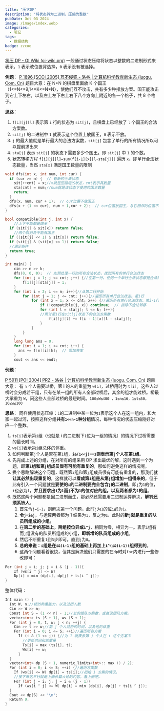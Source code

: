 ```yaml
---
title: "压状DP"
description: "将状态转为二进制，压缩为整数"
pubDate: Oct 03 2024
image: /image/index.webp
categories:
  - 笔记
tags:
  - 数据结构
badge: zzcoe
---
```



[状压 DP - OI Wiki (oi-wiki.org)](https://oi-wiki.org/dp/state/)
一般通过状态压缩将状态以整数的二进制形式来表示，`1` 表示改位置背选择，`0` 表示没有被选择。

**例题**：
[P 1896 [SCOI 2005] 互不侵犯 - 洛谷 | 计算机科学教育新生态 (luogu. Com. Cn)](https://www.luogu.com.cn/problem/P1896)
题目大意：在 N\*N 的棋盘里面放 K 个国王（1<=N<=9,1<=K<=N\*N），使他们互不攻击，共有多少种摆放方案。国王能攻击到它上下左右，以及左上左下右上右下八个方向上附近的各一个格子，共 8 个格子。

**思路**：
1. `f[i][j][l]` 表示第 `i` 行的状态为 `sit[j]`，且棋盘上已经放了 `l` 个国王的合法方案数。
2. `sit[j]` 的二进制中 `1` 就表示这个位置上放国王，`0` 表示不放。
3. `j` 的最大值就是单行最大的合法方案数，`sit[j]` 包含了单行的所有情况所以可以提前求出来
4. `sta[j]` 表示 `sit[j]` 的状态下需要多少个国王。即 `sit[j]` 中 `1` 的个数。
5. 状态转移方程 `f[i][j][l]=sum(f[i-1][x][l-sta[j]])` 遍历 `x`，即单行合法状态数量，当然 `sta[x]` 满足国王数量的限制
```cpp
void dfs(int x, int num, int cur) {
  if (cur >= n) {  // 有新的合法状态
    sit[++cnt] = x;//x就是压缩后的状态，cnt表示其数量
    sta[cnt] = num;//num就是该状态下使用的国王数量
    return;
  }
  dfs(x, num, cur + 1);  // cur位置不放国王
  dfs(x + (1 << cur), num + 1,cur + 2);  // cur位置放国王，与它相邻的位置不能再放国王
}

bool compatible(int j, int x) {
	//上下不能都是国王
  if (sit[j] & sit[x]) return false;
	//两个斜对角不能有国王
  if ((sit[j] << 1) & sit[x]) return false;
  if (sit[j] & (sit[x] << 1)) return false;
  //满足条件
  return true;
}

int main() {
  	cin >> n >> k;
  	dfs(0, 0, 0);  // 先预处理一行的所有合法状态，找到所有的单行合法状态
  	for (int j = 1; j <= cnt; j++) {//在第一行，任何一个单行合法状态都是合法的
  		f[1][j][sta[j]] = 1;
  	}
	for (int i = 2; i <= n; i++){//从第二行开始
  		for (int j = 1; j <= cnt; j++){//遍历所有单行合法状态。第i行
  			for (int x = 1; x <= cnt; x++) {//遍历所有单行合法状态。第i-1行
        		if (!compatible(j, x)) continue;  // 排除不合法转移
        		for (int l = sta[j]; l <= k; l++){
        		//累计第i行在sit[j]状态下的合法方案数
					f[i][j][l] += f[i - 1][x][l - sta[j]];
				}
    		}
		}
	}
  	long long ans = 0;
  	for (int i = 1; i <= cnt; i++) {
	  ans += f[n][i][k];  // 累加答案
	}
  	cout << ans << endl;
```


**例题**：

[P 5911 [POI 2004] PRZ - 洛谷 | 计算机科学教育新生态 (luogu. Com. Cn)](https://www.luogu.com.cn/problem/P5911)
题目大意：
有 `n` 个人需要过桥，第 i 的人的重量为 `w[i]`，过桥用时为 `t[i]`，这些人过桥时会分成若干组，只有在某一组的所有人全部过桥后，其余的组才能过桥。桥最大承重为 `W`，问这些人全部过桥的最短时间。`100≤W≤400 ，1≤n≤16，1≤t≤50，10≤w≤100`

**思路**：
同样使用状态压缩：`i`的二进制中某一位为`1`表示这个人在这一组内，和大家一起过河，按照这样分组**共有`1<<n-1`种分组**情况，每种情况的状态压缩刚好对应一个整数。
1. `ts[i]`表示第`i`组（也就是 i 的二进制下`1`位为一组的情况）的情况下过桥需要的最长时间。
2. `ws[i]`表示第`i`组总体的体重。
3. 如何判断第`j`个人是否在第`i`组，**`i&(1<<j)==1`则表示第`j`个人在第`i`组**。
4. 先完成上述的分组，在对所有的组采用 DP 求出最优的解，这时遇到一个为题，即**第`i`组和第`j`组成员很有可能有重复的**，那如何避免这样的情况呢。
5. 换个思路解决这个问题，既然第`i`组和第`j`组成员很有可能有重复的，那我们就**让其必然出现重复的**，这样就可以**看成第`i`组是从第`j`组增加一组得来的**，但于此有引入一个问题就是**要使的`i`的二进制要完全包含`j`的二进制**，即`j`为`1`的位，`i`也必为`1`，**并且要求出`i`为`1`而`j`不为`1`的位对应的组，以及两者都为`1`的组**。
6. 既然这两个问题都是因二进制而生，那必然还需要用二进制运算解决，**解铃还须系铃人**。
	1. 首先令`j=i-1`，则解决第一个问题，此时`j`为`1`的位`i`必为`1`。
	2. **令`j=i&j`**，与运算两者都为 1 结果为`1`，反之为`0`。此时的**新`j`就是重复的队员所组成的小组。**
	3. 在**第二步的基础上，两组按位异或`i^j`**，相同为零，相异为一。表示`i`组有而`j`组没有的队员所组成的小组，**即新增的队员组成的小组**。
	4. 然后不断重复`1`到`3`步即可，直到`j`为`0`。
	5. **总的来说：`i`组是在`i&(i-1)`组的基础上再加上`i^(i&(i-1))`组得到的**。
	6. 这两个问题看着很绕，但其是解决他们只需要的在`dp`时对`for`内进行一些修改即可：
```cpp
For (int j = i; j; j = i & (j - 1)){
	If (ws[i ^ j] <= W) 
	Dp[i] = min (dp[i], dp[j] + ts[i ^ j]);
} 
```

整体代码：
```cpp
Int main () {
  Int W, n;//桥的称重能力，以及过桥人数
  Cin >> W >> n;
  Const int S = (1 << n) - 1;//总的组队方案数，或者说组队方案。
  vector<int> ts (S + 1), ws (S + 1);
  For (int j = 0, t, w; j < n; ++j) {
    Cin >> t >> w;//第 j 个人过桥的时间，以及他的体重
    For (int i = 0; i <= S; ++i)//遍历所有方案
      If (i & (1 << j)) {//为 1 就表示第 j 个人在 i 这个方案中
        //更新时间和总重量
        Ts[i] = max (ts[i], t);
        Ws[i] += w;
      }
  }
  vector<int> dp (S + 1, numeric_limits<int>:: max () / 2);
  For (int i = 0; i <= S; ++i) {//遍历方案数
    If (ws[i] <= W) dp[i] = ts[i];//初始 i 方案的情况。
    //接下来这三行就是上面长篇大论的内容，看上面吧。
    For (int j = i; j; j = i & (j - 1))
      If (ws[i ^ j] <= W) dp[i] = min (dp[i], dp[j] + ts[i ^ j]);
  }
  Cout << dp[S] << '\n';
  Return 0;
}
```




